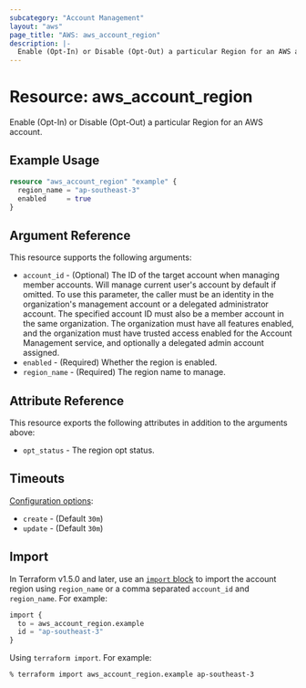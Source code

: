 ```yaml
---
subcategory: "Account Management"
layout: "aws"
page_title: "AWS: aws_account_region"
description: |-
  Enable (Opt-In) or Disable (Opt-Out) a particular Region for an AWS account 
---
```


# Resource: aws_account_region

Enable (Opt-In) or Disable (Opt-Out) a particular Region for an AWS account.

## Example Usage

```terraform
resource "aws_account_region" "example" {
  region_name = "ap-southeast-3"
  enabled     = true
}
```

## Argument Reference

This resource supports the following arguments:

* `account_id` - (Optional) The ID of the target account when managing member accounts. Will manage current user's account by default if omitted. To use this parameter, the caller must be an identity in the organization's management account or a delegated administrator account. The specified account ID must also be a member account in the same organization. The organization must have all features enabled, and the organization must have trusted access enabled for the Account Management service, and optionally a delegated admin account assigned.
* `enabled` - (Required) Whether the region is enabled.
* `region_name` - (Required) The region name to manage.

## Attribute Reference

This resource exports the following attributes in addition to the arguments above:

* `opt_status` - The region opt status.

## Timeouts

[Configuration options](https://developer.hashicorp.com/terraform/language/resources/syntax#operation-timeouts):

* `create` - (Default `30m`)
* `update` - (Default `30m`)

## Import

In Terraform v1.5.0 and later, use an [`import` block](https://developer.hashicorp.com/terraform/language/import) to import the account region using `region_name` or a comma separated `account_id` and `region_name`. For example:

```terraform
import {
  to = aws_account_region.example
  id = "ap-southeast-3"
}
```

Using `terraform import`. For example:

```console
% terraform import aws_account_region.example ap-southeast-3
```
